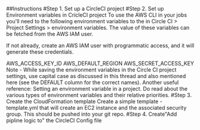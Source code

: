 ##Instructions
#Step 1. Set up a CircleCI project
#Step 2. Set up Environment variables in CricleCI project
To use the AWS CLI in your jobs you'll need to the following environment variables to the in Circle CI > Project Settings > environment variables. The value of these variables can be fetched from the AWS IAM user.

If not already, create an AWS IAM user with programmatic access, and it will generate these credentials.

AWS_ACCESS_KEY_ID
AWS_DEFAULT_REGION
AWS_SECRET_ACCESS_KEY
Note - While saving the environment variables in the Circle CI project settings, use capital case as discussed in this thread and also mentioned here (see the DEFAULT column for the correct names).
Another useful reference: Setting an environment variable in a project. Do read about the various types of environment variables and their relative priorities.
#Step 3. Create the CloudFormation template
Create a simple template - template.yml that will create an EC2 instance and the associated security group. This should be pushed into your git repo.
#Step 4. Create"Add pipline logic to" the CircleCI Config file
